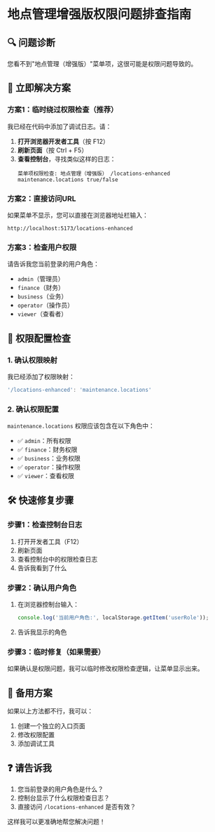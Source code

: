 # 地点管理增强版权限问题排查指南

## 🔍 **问题诊断**

您看不到"地点管理（增强版）"菜单项，这很可能是权限问题导致的。

## 🚀 **立即解决方案**

### 方案1：临时绕过权限检查（推荐）

我已经在代码中添加了调试日志。请：

1. **打开浏览器开发者工具**（按 F12）
2. **刷新页面**（按 Ctrl + F5）
3. **查看控制台**，寻找类似这样的日志：
   ```
   菜单项权限检查: 地点管理（增强版） /locations-enhanced maintenance.locations true/false
   ```

### 方案2：直接访问URL

如果菜单不显示，您可以直接在浏览器地址栏输入：
```
http://localhost:5173/locations-enhanced
```

### 方案3：检查用户权限

请告诉我您当前登录的用户角色：
- `admin`（管理员）
- `finance`（财务）
- `business`（业务）
- `operator`（操作员）
- `viewer`（查看者）

## 🔧 **权限配置检查**

### 1. 确认权限映射
我已经添加了权限映射：
```typescript
'/locations-enhanced': 'maintenance.locations'
```

### 2. 确认权限配置
`maintenance.locations` 权限应该包含在以下角色中：
- ✅ `admin`：所有权限
- ✅ `finance`：财务权限
- ✅ `business`：业务权限
- ✅ `operator`：操作权限
- ✅ `viewer`：查看权限

## 🛠️ **快速修复步骤**

### 步骤1：检查控制台日志
1. 打开开发者工具（F12）
2. 刷新页面
3. 查看控制台中的权限检查日志
4. 告诉我看到了什么

### 步骤2：确认用户角色
1. 在浏览器控制台输入：
   ```javascript
   console.log('当前用户角色:', localStorage.getItem('userRole'));
   ```
2. 告诉我显示的角色

### 步骤3：临时修复（如果需要）
如果确认是权限问题，我可以临时修改权限检查逻辑，让菜单显示出来。

## 📱 **备用方案**

如果以上方法都不行，我可以：
1. 创建一个独立的入口页面
2. 修改权限配置
3. 添加调试工具

## ❓ **请告诉我**

1. 您当前登录的用户角色是什么？
2. 控制台显示了什么权限检查日志？
3. 直接访问 `/locations-enhanced` 是否有效？

这样我可以更准确地帮您解决问题！
